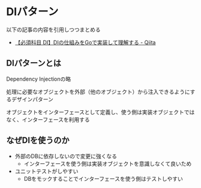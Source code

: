 # DIパターン

以下の記事の内容を引用しつつまとめる

- [【必須科目 DI】DIの仕組みをGoで実装して理解する - Qiita](https://qiita.com/yoshinori_hisakawa/items/a944115eb77ed9247794)


## DIパターンとは
Dependency Injectionの略

処理に必要なオブジェクトを外部（他のオブジェクト）から注入できるようにするデザインパターン

オブジェクトをインターフェースとして定義し、使う側は実装オブジェクトではなく、インターフェースを利用する

## なぜDIを使うのか

- 外部のDBに依存しないので変更に強くなる
  - インターフェースを使う側は実装オブジェクトを意識しなくて良いため
- ユニットテストがしやすい
  - DBをモックすることでインターフェースを使う側はテストしやすい
